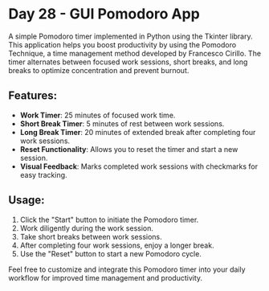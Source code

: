 # Day 28 - GUI Pomodoro App 

A simple Pomodoro timer implemented in Python using the Tkinter library. This application helps you boost productivity by using the Pomodoro Technique, a time management method developed by Francesco Cirillo. The timer alternates between focused work sessions, short breaks, and long breaks to optimize concentration and prevent burnout.

## Features:
- **Work Timer**: 25 minutes of focused work time.
- **Short Break Timer**: 5 minutes of rest between work sessions.
- **Long Break Timer**: 20 minutes of extended break after completing four work sessions.
- **Reset Functionality**: Allows you to reset the timer and start a new session.
- **Visual Feedback**: Marks completed work sessions with checkmarks for easy tracking.

## Usage:
1. Click the "Start" button to initiate the Pomodoro timer.
2. Work diligently during the work session.
3. Take short breaks between work sessions.
4. After completing four work sessions, enjoy a longer break.
5. Use the "Reset" button to start a new Pomodoro cycle.

Feel free to customize and integrate this Pomodoro timer into your daily workflow for improved time management and productivity.

